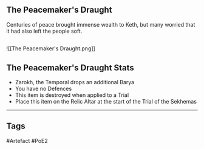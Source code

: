 ## The Peacemaker's Draught
Centuries of peace brought immense wealth to Keth,
but many worried that it had also left the people soft.
##
![[The Peacemaker's Draught.png]]
## The Peacemaker's Draught Stats
- Zarokh, the Temporal drops an additional Barya
- You have no Defences
- This item is destroyed when applied to a Trial
- Place this item on the Relic Altar at the start of the Trial of the Sekhemas


---
## Tags
#Artefact
#PoE2